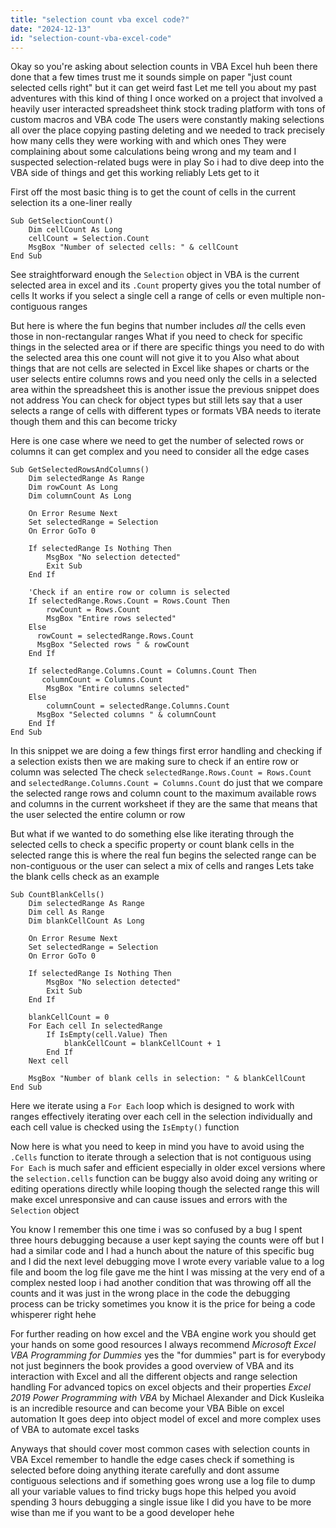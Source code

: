 ```yaml
---
title: "selection count vba excel code?"
date: "2024-12-13"
id: "selection-count-vba-excel-code"
---
```


Okay so you're asking about selection counts in VBA Excel huh been there done that a few times trust me it sounds simple on paper "just count selected cells right" but it can get weird fast Let me tell you about my past adventures with this kind of thing I once worked on a project that involved a heavily user interacted spreadsheet think stock trading platform with tons of custom macros and VBA code The users were constantly making selections all over the place copying pasting deleting and we needed to track precisely how many cells they were working with and which ones They were complaining about some calculations being wrong and my team and I suspected selection-related bugs were in play So i had to dive deep into the VBA side of things and get this working reliably Lets get to it

First off the most basic thing is to get the count of cells in the current selection its a one-liner really

```vba
Sub GetSelectionCount()
    Dim cellCount As Long
    cellCount = Selection.Count
    MsgBox "Number of selected cells: " & cellCount
End Sub
```

See straightforward enough the `Selection` object in VBA is the current selected area in excel and its `.Count` property gives you the total number of cells It works if you select a single cell a range of cells or even multiple non-contiguous ranges

But here is where the fun begins that number includes _all_ the cells even those in non-rectangular ranges What if you need to check for specific things in the selected area or if there are specific things you need to do with the selected area this one count will not give it to you Also what about things that are not cells are selected in Excel like shapes or charts or the user selects entire columns rows and you need only the cells in a selected area within the spreadsheet this is another issue the previous snippet does not address You can check for object types but still lets say that a user selects a range of cells with different types or formats VBA needs to iterate though them and this can become tricky

Here is one case where we need to get the number of selected rows or columns it can get complex and you need to consider all the edge cases

```vba
Sub GetSelectedRowsAndColumns()
    Dim selectedRange As Range
    Dim rowCount As Long
    Dim columnCount As Long

    On Error Resume Next
    Set selectedRange = Selection
    On Error GoTo 0

    If selectedRange Is Nothing Then
        MsgBox "No selection detected"
        Exit Sub
    End If

    'Check if an entire row or column is selected
    If selectedRange.Rows.Count = Rows.Count Then
        rowCount = Rows.Count
        MsgBox "Entire rows selected"
    Else
      rowCount = selectedRange.Rows.Count
      MsgBox "Selected rows " & rowCount
    End If

    If selectedRange.Columns.Count = Columns.Count Then
       columnCount = Columns.Count
        MsgBox "Entire columns selected"
    Else
        columnCount = selectedRange.Columns.Count
      MsgBox "Selected columns " & columnCount
    End If
End Sub
```

In this snippet we are doing a few things first error handling and checking if a selection exists then we are making sure to check if an entire row or column was selected The check `selectedRange.Rows.Count = Rows.Count` and `selectedRange.Columns.Count = Columns.Count` do just that we compare the selected range rows and column count to the maximum available rows and columns in the current worksheet if they are the same that means that the user selected the entire column or row

But what if we wanted to do something else like iterating through the selected cells to check a specific property or count blank cells in the selected range this is where the real fun begins the selected range can be non-contiguous or the user can select a mix of cells and ranges Lets take the blank cells check as an example

```vba
Sub CountBlankCells()
    Dim selectedRange As Range
    Dim cell As Range
    Dim blankCellCount As Long

    On Error Resume Next
    Set selectedRange = Selection
    On Error GoTo 0

    If selectedRange Is Nothing Then
        MsgBox "No selection detected"
        Exit Sub
    End If

    blankCellCount = 0
    For Each cell In selectedRange
        If IsEmpty(cell.Value) Then
            blankCellCount = blankCellCount + 1
        End If
    Next cell

    MsgBox "Number of blank cells in selection: " & blankCellCount
End Sub
```

Here we iterate using a `For Each` loop which is designed to work with ranges effectively iterating over each cell in the selection individually and each cell value is checked using the `IsEmpty()` function

Now here is what you need to keep in mind you have to avoid using the `.Cells` function to iterate through a selection that is not contiguous using `For Each` is much safer and efficient especially in older excel versions where the `selection.cells` function can be buggy also avoid doing any writing or editing operations directly while looping though the selected range this will make excel unresponsive and can cause issues and errors with the `Selection` object

You know I remember this one time i was so confused by a bug I spent three hours debugging because a user kept saying the counts were off but I had a similar code and I had a hunch about the nature of this specific bug and I did the next level debugging move I wrote every variable value to a log file and boom the log file gave me the hint I was missing at the very end of a complex nested loop i had another condition that was throwing off all the counts and it was just in the wrong place in the code the debugging process can be tricky sometimes you know it is the price for being a code whisperer right hehe

For further reading on how excel and the VBA engine work you should get your hands on some good resources I always recommend _Microsoft Excel VBA Programming for Dummies_ yes the "for dummies" part is for everybody not just beginners the book provides a good overview of VBA and its interaction with Excel and all the different objects and range selection handling For advanced topics on excel objects and their properties _Excel 2019 Power Programming with VBA_ by Michael Alexander and Dick Kusleika is an incredible resource and can become your VBA Bible on excel automation It goes deep into object model of excel and more complex uses of VBA to automate excel tasks

Anyways that should cover most common cases with selection counts in VBA Excel remember to handle the edge cases check if something is selected before doing anything iterate carefully and dont assume contiguous selections and if something goes wrong use a log file to dump all your variable values to find tricky bugs hope this helped you avoid spending 3 hours debugging a single issue like I did you have to be more wise than me if you want to be a good developer hehe
